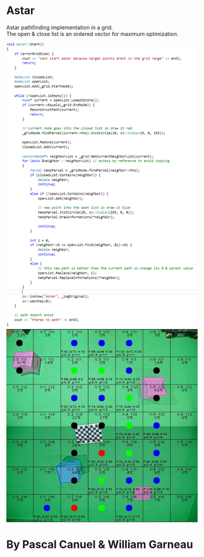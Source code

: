 # Astar

Astar pathfinding implementation in a grid.  
The open & close list is an ordered vector for maximum optimization.

![](code.PNG)
![](astar.JPG)

# By Pascal Canuel & William Garneau
